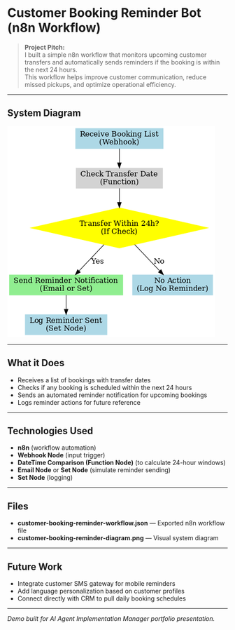 # Customer Booking Reminder Bot (n8n Workflow)

> **Project Pitch:**  
> I built a simple n8n workflow that monitors upcoming customer transfers and automatically sends reminders if the booking is within the next 24 hours.  
> This workflow helps improve customer communication, reduce missed pickups, and optimize operational efficiency.

---

## System Diagram

![Customer Booking Reminder Bot Diagram](customer-booking-reminder-diagram.png)

---

## What it Does
- Receives a list of bookings with transfer dates
- Checks if any booking is scheduled within the next 24 hours
- Sends an automated reminder notification for upcoming bookings
- Logs reminder actions for future reference

---

## Technologies Used
- **n8n** (workflow automation)
- **Webhook Node** (input trigger)
- **DateTime Comparison (Function Node)** (to calculate 24-hour windows)
- **Email Node** or **Set Node** (simulate reminder sending)
- **Set Node** (logging)

---

## Files
- **customer-booking-reminder-workflow.json** — Exported n8n workflow file
- **customer-booking-reminder-diagram.png** — Visual system diagram

---

## Future Work
- Integrate customer SMS gateway for mobile reminders
- Add language personalization based on customer profiles
- Connect directly with CRM to pull daily booking schedules

---
*Demo built for AI Agent Implementation Manager portfolio presentation.*
